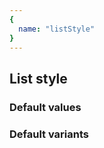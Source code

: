 ```yaml
---
{
  name: "listStyle"
}
---
```


## List style

### Default values
<!-- defaults.values.start -->
<!-- defaults.values.end -->


### Default variants
<!-- defaults.variants.start -->
<!-- defaults.variants.end -->
